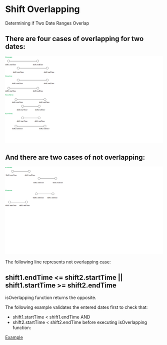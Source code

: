 # Shift Overlapping
Determining if Two Date Ranges Overlap

## There are four cases of overlapping for two dates:

<img src="overlapping.png" />

## And there are two cases of not overlapping:

<img src="no-overlapping.png" />

The following line represents not overlapping case:

## shift1.endTime <= shift2.startTime || shift1.startTime >= shift2.endTime

isOverlapping function returns the opposite.

The following example validates the entered dates first to check that:
* shift1.startTime < shift1.endTime AND
* shift2.startTime < shift2.endTime
before executing isOverlapping function:

<a href="https://lubana85.github.io/Shift-Overlapping/"> Example </a>

